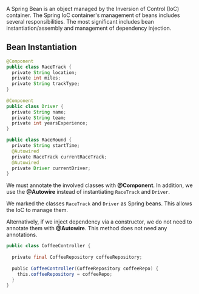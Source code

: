 A Spring Bean is an object managed by the Inversion of Control (IoC) container. The Spring IoC container's management of beans includes several responsibilities.  The most significant includes bean instantiation/assembly and management of dependency injection.

## Bean Instantiation

``` java
@Component  
public class RaceTrack {  
  private String location;  
  private int miles;  
  private String trackType;  
}  
  
@Component  
public class Driver {  
  private String name;  
  private String team;  
  private int yearsExperience;  
}

public class RaceRound {  
  private String startTime;  
  @Autowired  
  private RaceTrack currentRaceTrack;  
  @Autowired  
  private Driver currentDriver;  
}

```

We must annotate the involved classes with **@Component**. In addition, we use the **@Autowire** instead of instantiating `RaceTrack` and `Driver`.

We marked the classes `RaceTrack` and `Driver` as Spring beans. This allows the IoC to manage them.

Alternatively, if we inject dependency via a constructor, we do not need to annotate them with **@Autowire**. This method does not need any annotations.

``` java
public class CoffeeController {  
  
  private final CoffeeRepository coffeeRepository;  
  
  public CoffeeController(CoffeeRepository coffeeRepo) {  
    this.coffeeRepository = coffeeRepo;  
  }  
}
```



